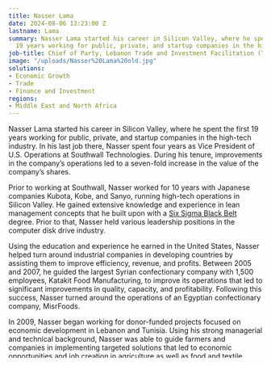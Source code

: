 ```yaml
---
title: Nasser Lama
date: 2024-08-06 13:23:00 Z
lastname: Lama
summary: Nasser Lama started his career in Silicon Valley, where he spent the first
  19 years working for public, private, and startup companies in the high-tech industry.
job-title: Chief of Party, Lebanon Trade and Investment Facilitation (TIF) Activity
image: "/uploads/Nasser%20Lama%20old.jpg"
solutions:
- Economic Growth
- Trade
- Finance and Investment
regions:
- Middle East and North Africa
---
```


Nasser Lama started his career in Silicon Valley, where he spent the first 19 years working for public, private, and startup companies in the high-tech industry. In his last job there, Nasser spent four years as Vice President of U.S. Operations at Southwall Technologies. During his tenure, improvements in the company’s operations led to a seven-fold increase in the value of the company’s shares. 

Prior to working at Southwall, Nasser worked for 10 years with Japanese companies Kubota, Kobe, and Sanyo, running high-tech operations in Silicon Valley. He gained extensive knowledge and experience in lean management concepts that he built upon with a [Six Sigma Black Belt](https://www.sixsigmacouncil.org/six-sigma-black-belt-certification/) degree. Prior to that, Nasser held various leadership positions in the computer disk drive industry.

Using the education and experience he earned in the United States, Nasser helped turn around industrial companies in developing countries by assisting them to improve efficiency, revenue, and profits. Between 2005 and 2007, he guided the largest Syrian confectionary company with 1,500 employees, Katakit Food Manufacturing, to improve its operations that led to significant improvements in quality, capacity, and profitability. Following this success, Nasser turned around the operations of an Egyptian confectionary company, MisrFoods. 

In 2009, Nasser began working for donor-funded projects focused on economic development in Lebanon and Tunisia. Using his strong managerial and technical background, Nasser was able to guide farmers and companies in implementing targeted solutions that led to economic opportunities and job creation in agriculture as well as food and textile industries. 

Before joining the [Trade and Investment Facilitation (TIF) Activity](https://www.dai.com/our-work/projects/lebanon-trade-and-investment-facilitation-tif), Nasser worked for DAI from 2012 to 2020 on the [Industry Value Chain Development (LIVCD)](https://www.dai.com/our-work/projects/lebanon-industry-value-chain-development-livcd) project in Lebanon and on the [Regional Agricultural Development Program (RADP–East)](https://www.dai.com/our-work/projects/regional-agricultural-development-program-radp-east) in Afghanistan.

In his most recent work before joining TIF, Nasser consulted for Lebanese and Jordanian industrial companies to assist them in increasing productivity, revenue, profitability, and sustainability.

* B.S., mechanical engineering, University of Houston
* M.S., mechanical engineering, University of Memphis